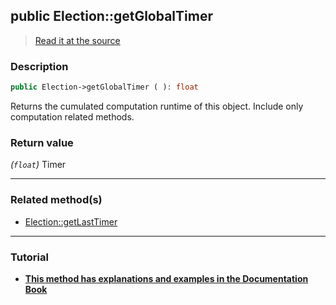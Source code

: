 ## public Election::getGlobalTimer

> [Read it at the source](https://github.com/julien-boudry/Condorcet/blob/master/src/Election.php#L229)

### Description    

```php
public Election->getGlobalTimer ( ): float
```

Returns the cumulated computation runtime of this object. Include only computation related methods.
    

### Return value   

*(`float`)* Timer


---------------------------------------

### Related method(s)      

* [Election::getLastTimer](/Docs/api-reference/Election%20Class/Election--getLastTimer.md)    

---------------------------------------

### Tutorial

* **[This method has explanations and examples in the Documentation Book](https://www.condorcet.io/3.AsPhpLibrary/7.GoFurther/TimerBenchMarking)**    
